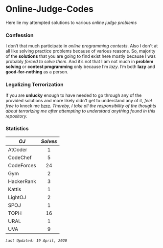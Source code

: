 # Online-Judge-Codes
Here lie my attempted solutions to various *online judge problems*

### Confession
I don’t that much participate in *online programming contests*. Also I don't at all like solving practice problems because of various reasons. So, majority of the **solutions** that you are going to find exist here mostly because I was probably *forced to solve them*. 
And it’s not that I am not much in **problem solving** or **contest programming** only because I’m *lazy*. I’m both **lazy** and **good-for-nothing** as a person.

### Legalizing Terrorization
If you are **unlucky** enough to have needed to go through any of the provided solutions and more likely didn't get to understand any of it, *feel free* to knock me [here](https://www.facebook.com/leon.wasiul). *Thereby, I take all the responsibility of the thoughts about terrorizing me after attempting to understand anything found in this repository.*

### Statistics
| *OJ*        | *Solves*           |
| ------------- |:-------------:|
| AtCoder     | 1 |
| CodeChef      | 5 |
| CodeForces | 24      |
| Gym | 2      |
| HackerRank | 3      |
| Kattis | 1      |
| LightOJ | 2      |
| SPOJ | 1      |
| TOPH | 16      |
| URAL | 1      |
| UVA  | 9      |

*`Last Updated: 19 April, 2020`*
